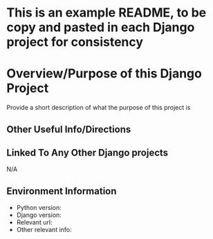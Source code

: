 # This is an example README, to be copy and pasted in each Django project for consistency


# Overview/Purpose of this Django Project
Provide a short description of what the purpose of this project is

## Other Useful Info/Directions


## Linked To Any Other Django projects
N/A


## Environment Information
* Python version:
* Django version:
* Relevant url:
* Other relevant info:
